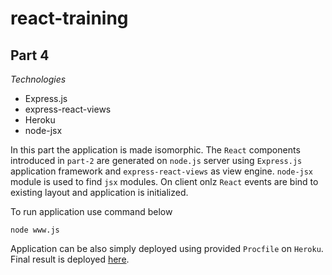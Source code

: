 react-training
==============

Part 4
------

*Technologies*
*   Express.js
*   express-react-views
*   Heroku
*   node-jsx

In this part the application is made isomorphic. The `React` components introduced in `part-2` are generated on `node.js` server using `Express.js` application framework and `express-react-views` as view engine. `node-jsx` module is used to find `jsx` modules. On client onlz `React` events are bind to existing layout and application is initialized.

To run application use command below


    node www.js

Application can be also simply deployed using provided `Procfile` on `Heroku`. Final result is deployed [here](http://react-training.herokuapp.com/).